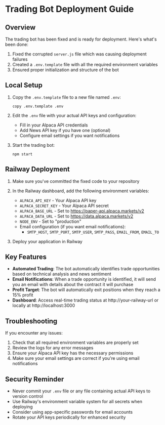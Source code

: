 # Trading Bot Deployment Guide

## Overview
The trading bot has been fixed and is ready for deployment. Here's what's been done:

1. Fixed the corrupted `server.js` file which was causing deployment failures
2. Created a `.env.template` file with all the required environment variables
3. Ensured proper initialization and structure of the bot

## Local Setup

1. Copy the `.env.template` file to a new file named `.env`:
   ```
   copy .env.template .env
   ```

2. Edit the `.env` file with your actual API keys and configuration:
   - Fill in your Alpaca API credentials
   - Add News API key if you have one (optional)
   - Configure email settings if you want notifications

3. Start the trading bot:
   ```
   npm start
   ```

## Railway Deployment

1. Make sure you've committed the fixed code to your repository

2. In the Railway dashboard, add the following environment variables:
   - `ALPACA_API_KEY` - Your Alpaca API key
   - `ALPACA_SECRET_KEY` - Your Alpaca API secret 
   - `ALPACA_BASE_URL` - Set to https://paper-api.alpaca.markets/v2
   - `ALPACA_DATA_URL` - Set to https://data.alpaca.markets/v2
   - `NODE_ENV` - Set to "production"
   - Email configuration (if you want email notifications):
     - `SMTP_HOST`, `SMTP_PORT`, `SMTP_USER`, `SMTP_PASS`, `EMAIL_FROM`, `EMAIL_TO`

3. Deploy your application in Railway

## Key Features

- **Automated Trading**: The bot automatically identifies trade opportunities based on technical analysis and news sentiment
- **Email Notifications**: When a trade opportunity is identified, it will send you an email with details about the contract it will purchase
- **Profit Target**: The bot will automatically exit positions when they reach a 15% profit
- **Dashboard**: Access real-time trading status at http://your-railway-url or locally at http://localhost:3000

## Troubleshooting

If you encounter any issues:

1. Check that all required environment variables are properly set
2. Review the logs for any error messages
3. Ensure your Alpaca API key has the necessary permissions
4. Make sure your email settings are correct if you're using email notifications

## Security Reminder

- Never commit your `.env` file or any file containing actual API keys to version control
- Use Railway's environment variable system for all secrets when deploying
- Consider using app-specific passwords for email accounts
- Rotate your API keys periodically for enhanced security
